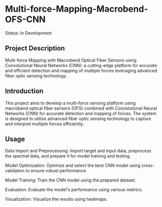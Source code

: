 # Multi-force-Mapping-Macrobend-OFS-CNN

Status: In Development

## Project Description
Multi-force Mapping with Macrobend Optical Fiber Sensors using Convolutional Neural Networks (CNN): a cutting-edge platform for accurate and efficient detection and mapping of multiple forces leveraging advanced fiber optic sensing technology.

## Introduction
This project aims to develop a multi-force sensing platform using macrobend optical fiber sensors (OFS) combined with Convolutional Neural Networks (CNN) for accurate detection and mapping of forces. The system is designed to utilize advanced fiber optic sensing technology to capture and interpret multiple forces efficiently.

## Usage
Data Import and Preprocessing: Import target and input data, preprocess the spectral data, and prepare it for model training and testing.

Model Optimization: Optimize and select the best CNN model using cross-validation to ensure robust performance.

Model Training: Train the CNN model using the prepared dataset.

Evaluation: Evaluate the model's performance using various metrics.

Visualization: Visualize the results using heatmaps.
